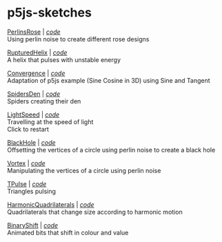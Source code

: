 # p5js-sketches

[PerlinsRose](https://amriarshad.github.io/p5js-sketches/src/PerlinsRose/index) | [*code*](https://github.com/AmriArshad/p5js-sketches/tree/main/src/PerlinsRose/sketch.js)
\
Using perlin noise to create different rose designs

[RupturedHelix](https://amriarshad.github.io/p5js-sketches/src/RupturedHelix/index) | [*code*](https://github.com/AmriArshad/p5js-sketches/tree/main/src/RupturedHelix/sketch.js)
\
A helix that pulses with unstable energy

[Convergence](https://amriarshad.github.io/p5js-sketches/src/Convergence/index) | [*code*](https://github.com/AmriArshad/p5js-sketches/tree/main/src/Convergence/sketch.js)
\
Adaptation of p5js example (Sine Cosine in 3D) using Sine and Tangent

[SpidersDen](https://amriarshad.github.io/p5js-sketches/src/SpidersDen/index) | [*code*](https://github.com/AmriArshad/p5js-sketches/tree/main/src/SpidersDen/sketch.js)
\
Spiders creating their den

[LightSpeed](https://amriarshad.github.io/p5js-sketches/src/LightSpeed/index) | [*code*](https://github.com/AmriArshad/p5js-sketches/tree/main/src/LightSpeed/sketch.js)
\
Travelling at the speed of light  
Click to restart

[BlackHole](https://amriarshad.github.io/p5js-sketches/src/BlackHole/index) | [*code*](https://github.com/AmriArshad/p5js-sketches/tree/main/src/BlackHole/sketch.js)
\
Offsetting the vertices of a circle using perlin noise to create a black hole

[Vortex](https://amriarshad.github.io/p5js-sketches/src/Vortex/index) | [*code*](https://github.com/AmriArshad/p5js-sketches/tree/main/src/Vortex/sketch.js)
\
Manipulating the vertices of a circle using perlin noise

[TPulse](https://amriarshad.github.io/p5js-sketches/src/TPulse/index) | [*code*](https://github.com/AmriArshad/p5js-sketches/tree/main/src/TPulse/sketch.js)
\
Triangles pulsing

[HarmonicQuadrilaterals](https://amriarshad.github.io/p5js-sketches/src/HarmonicQuadrilaterals/index) | [*code*](https://github.com/AmriArshad/p5js-sketches/tree/main/src/HarmonicQuadrilaterals/sketch.js)
\
Quadrilaterals that change size according to harmonic motion

[BinaryShift](https://amriarshad.github.io/p5js-sketches/src/BinaryShift/index) | [*code*](https://github.com/AmriArshad/p5js-sketches/tree/main/src/BinaryShift/sketch.js)
\
Animated bits that shift in colour and value
